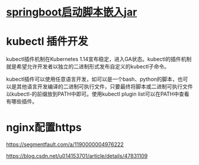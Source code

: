 #  [springboot启动脚本嵌入jar](https://segmentfault.com/a/1190000013489340)

# kubectl 插件开发
kubectl插件机制在Kubernetes 1.14宣布稳定，进入GA状态。kubectl的插件机制就是希望允许开发者以独立的二进制形式发布自定义的kubectl子命令。

kubectl插件可以使用任意语言开发，如可以是一个bash、python的脚本，也可以是其他语言开发编译的二进制可执行文件，只要最终将脚本或二进制可执行文件以kubectl-的前缀放到PATH中即可。使用kubectl plugin list可以在PATH中查看有哪些插件。


# nginx配置https
https://segmentfault.com/a/1190000004976222

https://blog.csdn.net/u014153701/article/details/47831109
